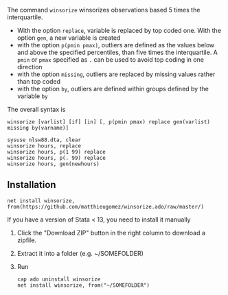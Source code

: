 The command `winsorize` winsorizes observations based  5 times the interquartile.

- With the option `replace`, variable is replaced by top coded one. With the option `gen`, a new variable is created
- with the option `p(pmin pmax)`, outliers are defined as the values  below and above the specified percentiles,  than five times the interquartile. A `pmin` or `pmax` specified as `.` can be used to avoid top coding in one direction
- with the option `missing`, outliers are replaced by missing values rather than top coded
- with the option `by`, outliers are defined within groups defined by the variable `by`


The overall syntax is 

```
winsorize [varlist] [if] [in] [, p(pmin pmax) replace gen(varlist) missing by(varname)]
```

```
sysuse nlsw88.dta, clear
winsorize hours, replace
winsorize hours, p(1 99) replace
winsorize hours, p(. 99) replace
winsorize hours, gen(newhours)

```


## Installation
```
net install winsorize, from(https://github.com/matthieugomez/winsorize.ado/raw/master/)
```

If you have a version of Stata < 13, you need to install it manually

1. Click the "Download ZIP" button in the right column to download a zipfile. 
2. Extract it into a folder (e.g. ~/SOMEFOLDER)
3. Run

	```
	cap ado uninstall winsorize
	net install winsorize, from("~/SOMEFOLDER")
	```